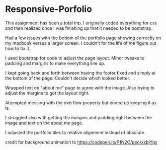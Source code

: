 # Responsive-Porfolio

This assignment has been a total trip. I originally coded everything for css and then realized once I was finishing up that it needed to be bootstrap.

Had a few issues with the bottom of the portfolio page showing correctly on my macbook versus a larger screen. I couldn't for the life of me figure out how to fix it.

I used bootstrap for code to adjust the page layout. Minor tweaks to padding and margins to make everything line up.

I kept going back and forth between having the footer fixed and simply at the bottom of the page. Couldn't decide which looked better.

Wrapped text on "about me" page to agree with the image. Also trying to adjust the margins to get the layout right.

Attempted messing with the overflow property but ended up keeping it as is.

I struggled also with getting the margins and padding right between the image and text on the about me page.

I adjusted the portfolio tiles to relative alignment instead of absolute.

credit for background animation to https://codepen.io/P1N2O/pen/xxbjYqx
